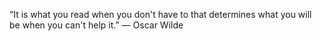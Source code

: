 “It is what you read when you don't have to that determines what you will be when you can't help it.”
― Oscar Wilde
